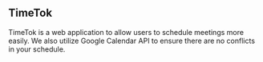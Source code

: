 ## TimeTok

TimeTok is a web application to allow users to schedule meetings more easily. We also utilize Google Calendar API to ensure there are no conflicts in your schedule.
